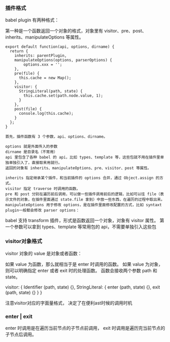 ### 插件格式
babel plugin 有两种格式：

第一种是一个函数返回一个对象的格式，对象里有 visitor、pre、post、inherits、manipulateOptions 等属性。
```
export default function(api, options, dirname) {
  return {
    inherits: parentPlugin,
    manipulateOptions(options, parserOptions) {
        options.xxx = '';
    },
    pre(file) {
      this.cache = new Map();
    },
    visitor: {
      StringLiteral(path, state) {
        this.cache.set(path.node.value, 1);
      }
    },
    post(file) {
      console.log(this.cache);
    }
  };
} 

首先，插件函数有 3 个参数，api、options、dirname。

options 就是外面传入的参数
dirname 是目录名（不常用）
api 里包含了各种 babel 的 api，比如 types、template 等，这些包就不用在插件里单独单独引入了，直接取来用就行。
返回的对象有 inherits、manipulateOptions、pre、visitor、post 等属性。

inherits 指定继承某个插件，和当前插件的 options 合并，通过 Object.assign 的方式。
visitor 指定 traverse 时调用的函数。
pre 和 post 分别在遍历前后调用，可以做一些插件调用前后的逻辑，比如可以往 file（表示文件的对象，在插件里面通过 state.file 拿到）中放一些东西，在遍历的过程中取出来。
manipulateOptions 用于修改 options，是在插件里面修改配置的方式，比如 syntaxt plugin一般都会修改 parser options：

```


babel 支持 transform 插件，形式是函数返回一个对象，对象有 visitor 属性。
第一个参数可以拿到 types、template 等常用包的 api，不需要单独引入这些包



### visitor对象格式
visitor 对象的 value 是对象或者函数：

如果 value 为函数，那么就相当于是 enter 时调用的函数。
如果 value 为对象，则可以明确指定 enter 或者 exit 时的处理函数。
函数会接收两个参数 path 和 state。

visitor: {
    Identifier (path, state) {},
    StringLiteral: {
        enter (path, state) {},
        exit (path, state) {}
    }
}

<Bold>注意visitor对应的字面量格式， 决定了在便利ast时候的调用时机</Bold>


### enter | exit
enter 时调用是在遍历当前节点的子节点前调用，
exit 时调用是遍历完当前节点的子节点后调用。
